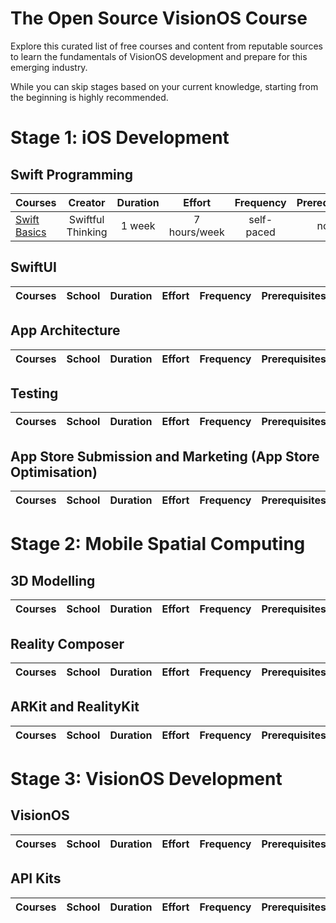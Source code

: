 # The Open Source VisionOS Course

Explore this curated list of free courses and content from reputable sources to learn the fundamentals of VisionOS development and prepare for this emerging industry. 

While you can skip stages based on your current knowledge, starting from the beginning is highly recommended.

# Stage 1: iOS Development 
## Swift Programming
Courses | Creator | Duration | Effort | Frequency | Prerequisites
:-- | :--: | :--: | :--: | :--: | :--:
[Swift Basics](https://www.youtube.com/playlist?list=PLwvDm4VfkdpiLvzZFJI6rVIBtdolrJBVB) | Swiftful Thinking | 1 week | 7 hours/week | self-paced | none

## SwiftUI
Courses | School | Duration | Effort | Frequency | Prerequisites
:-- | :--: | :--: | :--: | :--: | :--:

## App Architecture
Courses | School | Duration | Effort | Frequency | Prerequisites
:-- | :--: | :--: | :--: | :--: | :--:

## Testing
Courses | School | Duration | Effort | Frequency | Prerequisites
:-- | :--: | :--: | :--: | :--: | :--:

## App Store Submission and Marketing (App Store Optimisation)
Courses | School | Duration | Effort | Frequency | Prerequisites
:-- | :--: | :--: | :--: | :--: | :--:

# Stage 2: Mobile Spatial Computing
## 3D Modelling
Courses | School | Duration | Effort | Frequency | Prerequisites
:-- | :--: | :--: | :--: | :--: | :--:

## Reality Composer
Courses | School | Duration | Effort | Frequency | Prerequisites
:-- | :--: | :--: | :--: | :--: | :--:

## ARKit and RealityKit
Courses | School | Duration | Effort | Frequency | Prerequisites
:-- | :--: | :--: | :--: | :--: | :--:

# Stage 3: VisionOS Development
## VisionOS
Courses | School | Duration | Effort | Frequency | Prerequisites
:-- | :--: | :--: | :--: | :--: | :--:

## API Kits
Courses | School | Duration | Effort | Frequency | Prerequisites
:-- | :--: | :--: | :--: | :--: | :--:
